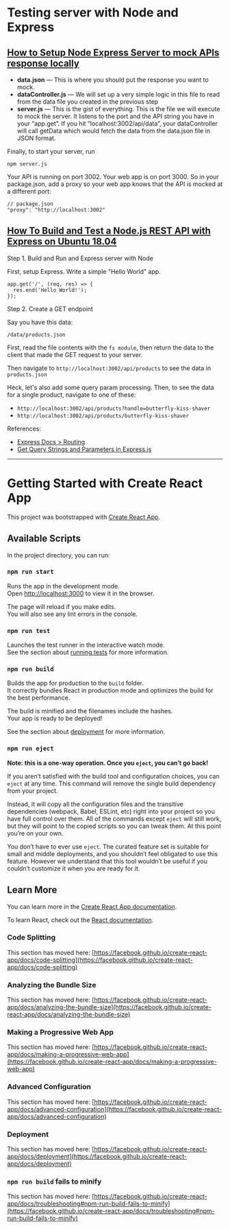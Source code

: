# Testing server with Node and Express

## [How to Setup Node Express Server to mock APIs response locally](https://medium.com/analytics-vidhya/how-to-setup-node-express-server-to-mock-apis-response-locally-53b4fdb8de97)

- **data.json** — This is where you should put the response you want to mock.
- **dataController.js** — We will set up a very simple logic in this file to read
  from the data file you created in the previous step
- **server.js** — This is the gist of everything. This is the file we will
  execute to mock the server. It listens to the port and the API string you have
  in your “app.get”. If you hit “localhost:3002/api/data”, your dataController
  will call getData which would fetch the data from the data.json file in JSON
  format.

Finally, to start your server, run

```
npm server.js
```

Your API is running on port 3002. Your web app is on port 3000. So in your
package.json, add a proxy so your web app knows that the API is mocked at a
different port:

```
// package.json
"proxy": "http://localhost:3002"
```

## [How To Build and Test a Node.js REST API with Express on Ubuntu 18.04](https://www.section.io/engineering-education/building-a-basic-api-with-nodejs/)

Step 1. Build and Run and Express server with Node

First, setup Express. Write a simple "Hello World" app.

```
app.get('/', (req, res) => {
  res.end('Hello World!');
});
```

Step 2. Create a GET endpoint

Say you have this data:

```
/data/products.json
```

First, read the file contents with the `fs module`, then return the data to the
client that made the GET request to your server.

Then navigate to `http://localhost:3002/api/products` to see the data in
`products.json`

Heck, let's also add some query param processing. Then, to see the data for a
single product, navigate to one of these:

- `http://localhost:3002/api/products?handle=butterfly-kiss-shaver`
- `http://localhost:3002/api/products/butterfly-kiss-shaver`

References:

- [Express Docs > Routing](https://expressjs.com/en/guide/routing.html)
- [Get Query Strings and Parameters in Express.js](https://stackabuse.com/get-query-strings-and-parameters-in-express-js/)

---

# Getting Started with Create React App

This project was bootstrapped with [Create React App](https://github.com/facebook/create-react-app).

## Available Scripts

In the project directory, you can run:

### `npm run start`

Runs the app in the development mode.\
Open [http://localhost:3000](http://localhost:3000) to view it in the browser.

The page will reload if you make edits.\
You will also see any lint errors in the console.

### `npm run test`

Launches the test runner in the interactive watch mode.\
See the section about [running tests](https://facebook.github.io/create-react-app/docs/running-tests) for more information.

### `npm run build`

Builds the app for production to the `build` folder.\
It correctly bundles React in production mode and optimizes the build for the best performance.

The build is minified and the filenames include the hashes.\
Your app is ready to be deployed!

See the section about [deployment](https://facebook.github.io/create-react-app/docs/deployment) for more information.

### `npm run eject`

**Note: this is a one-way operation. Once you `eject`, you can’t go back!**

If you aren’t satisfied with the build tool and configuration choices, you can `eject` at any time. This command will remove the single build dependency from your project.

Instead, it will copy all the configuration files and the transitive dependencies (webpack, Babel, ESLint, etc) right into your project so you have full control over them. All of the commands except `eject` will still work, but they will point to the copied scripts so you can tweak them. At this point you’re on your own.

You don’t have to ever use `eject`. The curated feature set is suitable for small and middle deployments, and you shouldn’t feel obligated to use this feature. However we understand that this tool wouldn’t be useful if you couldn’t customize it when you are ready for it.

## Learn More

You can learn more in the [Create React App documentation](https://facebook.github.io/create-react-app/docs/getting-started).

To learn React, check out the [React documentation](https://reactjs.org/).

### Code Splitting

This section has moved here: [https://facebook.github.io/create-react-app/docs/code-splitting](https://facebook.github.io/create-react-app/docs/code-splitting)

### Analyzing the Bundle Size

This section has moved here: [https://facebook.github.io/create-react-app/docs/analyzing-the-bundle-size](https://facebook.github.io/create-react-app/docs/analyzing-the-bundle-size)

### Making a Progressive Web App

This section has moved here: [https://facebook.github.io/create-react-app/docs/making-a-progressive-web-app](https://facebook.github.io/create-react-app/docs/making-a-progressive-web-app)

### Advanced Configuration

This section has moved here: [https://facebook.github.io/create-react-app/docs/advanced-configuration](https://facebook.github.io/create-react-app/docs/advanced-configuration)

### Deployment

This section has moved here: [https://facebook.github.io/create-react-app/docs/deployment](https://facebook.github.io/create-react-app/docs/deployment)

### `npm run build` fails to minify

This section has moved here: [https://facebook.github.io/create-react-app/docs/troubleshooting#npm-run-build-fails-to-minify](https://facebook.github.io/create-react-app/docs/troubleshooting#npm-run-build-fails-to-minify)

